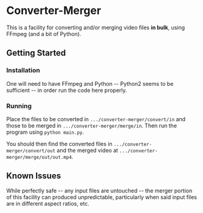 # Converter-Merger

This is a facility for converting and/or merging video files **in bulk**, using FFmpeg (and a bit of Python).

## Getting Started

### Installation

One will need to have FFmpeg and Python -- Python2 seems to be sufficient -- in order run the code here properly.

### Running

Place the files to be converted in `.../converter-merger/convert/in` and those to be merged in `.../converter-merger/merge/in`. Then run the program using `python main.py`.

You should then find the converted files in `.../converter-merger/convert/out` and the merged video at `.../converter-merger/merge/out/out.mp4`.

## Known Issues

While perfectly safe -- any input files are untouched -- the merger portion of this facility can produced unpredictable, particularly when said input files are in different aspect ratios, etc.
